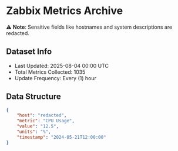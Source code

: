 # Zabbix Metrics Archive

⚠️ **Note**: Sensitive fields like hostnames and system descriptions are redacted.

## Dataset Info
- Last Updated: 2025-08-04 00:00 UTC
- Total Metrics Collected: 1035
- Update Frequency: Every (1) hour

## Data Structure
```json
{
    "host": "redacted",
    "metric": "CPU Usage",
    "value": "12.5",
    "units": "%",
    "timestamp": "2024-05-21T12:00:00"
}
```
